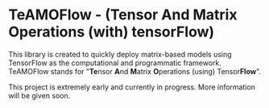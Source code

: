 # TeAMOFlow - (Tensor And Matrix Operations (with) tensorFlow)

This library is created to quickly deploy matrix-based models using TensorFlow as the computational and programmatic framework. TeAMOFlow stands for "**Te**nsor **A**nd **M**atrix **O**perations (using) Tensor**Flow**".

This project is extremely early and currently in progress. More information will be given soon.
